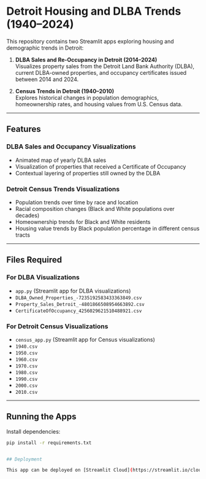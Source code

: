 # Detroit Housing and DLBA Trends (1940–2024)

This repository contains two Streamlit apps exploring housing and demographic trends in Detroit:

1. **DLBA Sales and Re-Occupancy in Detroit (2014–2024)**  
   Visualizes property sales from the Detroit Land Bank Authority (DLBA), current DLBA-owned properties, and occupancy certificates issued between 2014 and 2024.

2. **Census Trends in Detroit (1940–2010)**  
   Explores historical changes in population demographics, homeownership rates, and housing values from U.S. Census data.

---

## Features

### DLBA Sales and Occupancy Visualizations
- Animated map of yearly DLBA sales
- Visualization of properties that received a Certificate of Occupancy
- Contextual layering of properties still owned by the DLBA

### Detroit Census Trends Visualizations
- Population trends over time by race and location
- Racial composition changes (Black and White populations over decades)
- Homeownership trends for Black and White residents
- Housing value trends by Black population percentage in different census tracts

---

## Files Required

### For DLBA Visualizations
- `app.py` (Streamlit app for DLBA visualizations)
- `DLBA_Owned_Properties_-7235192583433363849.csv`
- `Property_Sales_Detroit_-4801866508954663892.csv`
- `CertificateOfOccupancy_4256029621510488921.csv`

### For Detroit Census Visualizations
- `census_app.py` (Streamlit app for Census visualizations)
- `1940.csv`
- `1950.csv`
- `1960.csv`
- `1970.csv`
- `1980.csv`
- `1990.csv`
- `2000.csv`
- `2010.csv`

---

## Running the Apps

Install dependencies:

```bash
pip install -r requirements.txt


## Deployment

This app can be deployed on [Streamlit Cloud](https://streamlit.io/cloud) by connecting this repo and selecting `app.py` as the main file.

